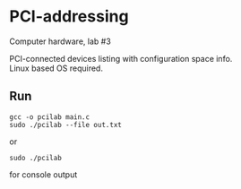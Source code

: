 # PCI-addressing
Computer hardware, lab #3

PCI-connected devices listing with configuration space info.<br>
Linux based OS required.

## Run
```
gcc -o pcilab main.c
sudo ./pcilab --file out.txt
```
or 
```
sudo ./pcilab
```
for console output
